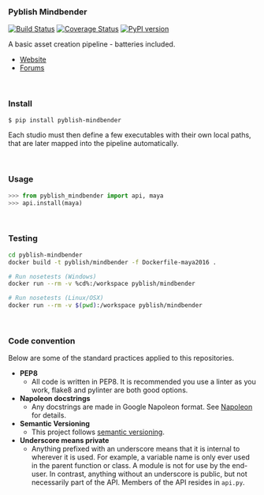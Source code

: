 ### Pyblish Mindbender

[![Build Status](https://travis-ci.org/pyblish/pyblish-mindbender.svg?branch=master)](https://travis-ci.org/pyblish/pyblish-mindbender) [![Coverage Status](https://coveralls.io/repos/github/pyblish/pyblish-mindbender/badge.svg?branch=master)](https://coveralls.io/github/pyblish/pyblish-mindbender?branch=master) [![PyPI version](https://badge.fury.io/py/pyblish-mindbender.svg)](https://pypi.python.org/pypi/pyblish-mindbender)

A basic asset creation pipeline - batteries included.

- [Website](http://pyblish.com/pyblish-mindbender)
- [Forums](http://forums.pyblish.com)

<br>

### Install

```bash
$ pip install pyblish-mindbender
```

Each studio must then define a few executables with their own local paths, that are later mapped into the pipeline automatically.

<br>

### Usage

```python
>>> from pyblish_mindbender import api, maya
>>> api.install(maya)
```

<br>

### Testing

```bash
cd pyblish-mindbender
docker build -t pyblish/mindbender -f Dockerfile-maya2016 .

# Run nosetests (Windows)
docker run --rm -v %cd%:/workspace pyblish/mindbender

# Run nosetests (Linux/OSX)
docker run --rm -v $(pwd):/workspace pyblish/mindbender
```

<br>

### Code convention

Below are some of the standard practices applied to this repositories.

- **PEP8**
 	- All code is written in PEP8. It is recommended you use a linter as you work, flake8 and pylinter are both good options.
- **Napoleon docstrings**
	- Any docstrings are made in Google Napoleon format. See [Napoleon](https://sphinxcontrib-napoleon.readthedocs.io/en/latest/example_google.html) for details.
- **Semantic Versioning**
	- This project follows [semantic versioning](http://semver.org).
- **Underscore means private**
	- Anything prefixed with an underscore means that it is internal to wherever it is used. For example, a variable name is only ever used in the parent function or class. A module is not for use by the end-user. In contrast, anything without an underscore is public, but not necessarily part of the API. Members of the API resides in `api.py`.
